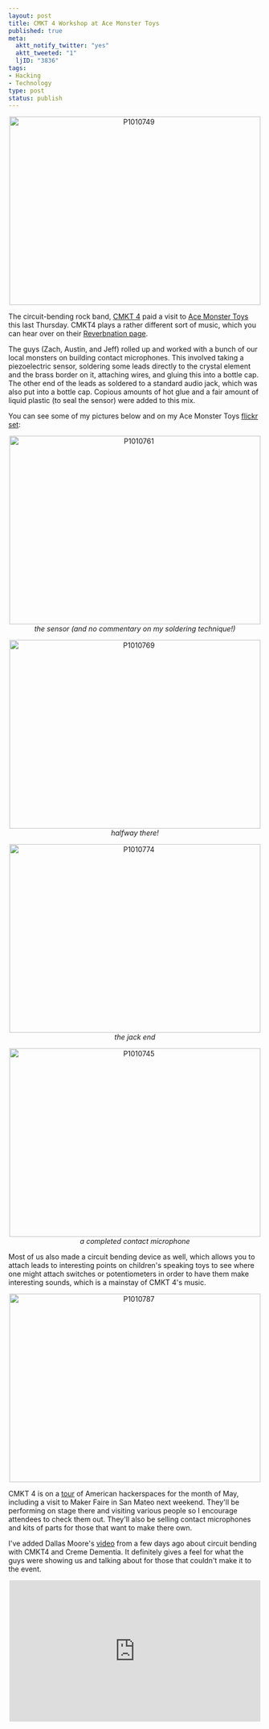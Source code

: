```yaml
--- 
layout: post
title: CMKT 4 Workshop at Ace Monster Toys
published: true
meta: 
  aktt_notify_twitter: "yes"
  aktt_tweeted: "1"
  ljID: "3836"
tags: 
- Hacking
- Technology
type: post
status: publish
---
```

<p style="text-align: center"><a href="http://www.flickr.com/photos/albill/5719597686/" title="P1010749 by albill, on Flickr"><img src="http://farm4.static.flickr.com/3653/5719597686_142afe44ea.jpg" width="500" height="375" alt="P1010749"></a></p>
The circuit-bending rock band, <a href="http://www.facebook.com/cmkt4">CMKT 4</a> paid a visit to <a href="http://www.acemonstertoys.org">Ace Monster Toys</a> this last Thursday. CMKT4 plays a rather different sort of music, which you can hear over on their <a href="http://www.reverbnation.com/cmkt4">Reverbnation page</a>.

The guys (Zach, Austin, and Jeff) rolled up and worked with a bunch of our local monsters on building contact microphones. This involved taking a piezoelectric sensor, soldering some leads directly to the crystal element and the brass border on it, attaching wires, and gluing this into a bottle cap. The other end of the leads as soldered to a standard audio jack, which was also put into a bottle cap. Copious amounts of hot glue and a fair amount of liquid plastic (to seal the sensor) were added to this mix. 

You can see some of my pictures below and on my Ace Monster Toys <a href="http://www.flickr.com/photos/albill/sets/72157626284000644/">flickr set</a>:

<p style="text-align: center"><a href="http://www.flickr.com/photos/albill/5719606424/" title="P1010761 by albill, on Flickr"><img src="http://farm3.static.flickr.com/2347/5719606424_ec71306bf7.jpg" width="500" height="375" alt="P1010761"></a><br><em>the sensor (and no commentary on my soldering technique!)</em></p>

<p style="text-align: center"><a href="http://www.flickr.com/photos/albill/5719612142/" title="P1010769 by albill, on Flickr"><img src="http://farm3.static.flickr.com/2528/5719612142_749673cf6d.jpg" width="500" height="375" alt="P1010769"></a><br><em>halfway there!</em></p>

<p style="text-align: center"><a href="http://www.flickr.com/photos/albill/5719054449/" title="P1010774 by albill, on Flickr"><img src="http://farm4.static.flickr.com/3233/5719054449_03cffcac34.jpg" width="500" height="375" alt="P1010774"></a><br><em>the jack end</em></p>

<p style="text-align: center"><a href="http://www.flickr.com/photos/albill/5719033775/" title="P1010745 by albill, on Flickr"><img src="http://farm3.static.flickr.com/2303/5719033775_e876a96054.jpg" width="500" height="375" alt="P1010745"></a><br><em>a completed contact microphone</em></p>

Most of us also made a circuit bending device as well, which allows you to attach leads to interesting points on children's speaking toys to see where one might attach switches or potentiometers in order to have them make interesting sounds, which is a mainstay of CMKT 4's music.

<p style="text-align: center"><a href="http://www.flickr.com/photos/albill/5719624568/" title="P1010787 by albill, on Flickr"><img src="http://farm4.static.flickr.com/3437/5719624568_a25b8890b4.jpg" width="500" height="375" alt="P1010787"></a></p>

CMKT 4 is on a <a href="http://www.getlofi.com/?p=4417">tour</a> of American hackerspaces for the month of May, including a visit to Maker Faire in San Mateo next weekend. They'll be performing on stage there and visiting various people so I encourage attendees to check them out. They'll also be selling contact microphones and kits of parts for those that want to make there own.

I've added Dallas Moore's <a href="http://vimeo.com/23583965">video</a> from a few days ago about circuit bending with CMKT4 and Creme Dementia. It definitely gives a feel for what the guys were showing us and talking about for those that couldn't make it to the event.

<p style="text-align: center"><object width="500" height="281"><param name="allowfullscreen" value="true" /><param name="allowscriptaccess" value="always" /><param name="movie" value="http://vimeo.com/moogaloop.swf?clip_id=23583965&amp;server=vimeo.com&amp;show_title=1&amp;show_byline=1&amp;show_portrait=1&amp;color=00adef&amp;fullscreen=1&amp;autoplay=0&amp;loop=0" /><embed src="http://vimeo.com/moogaloop.swf?clip_id=23583965&amp;server=vimeo.com&amp;show_title=1&amp;show_byline=1&amp;show_portrait=1&amp;color=00adef&amp;fullscreen=1&amp;autoplay=0&amp;loop=0" type="application/x-shockwave-flash" allowfullscreen="true" allowscriptaccess="always" width="500" height="281"></embed></object></p>
